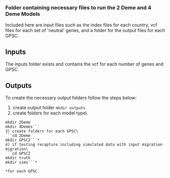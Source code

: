 ### Folder containing necessary files to run the 2 Deme and 4 Deme Models
Included here are input files such as the index files for each country, vcf files for each set of 'neutral' genes, and a folder for the output files for each GPSC. 

## Inputs
The inputs folder exists and contains the vcf for each number of genes and GPSC.

## Outputs
To create the necessary output folders follow the steps below: 

1) create output folder
```mkdir outputs```
2) create folders for each model type\
```cd outputs
mkdir 2Deme
mkdir 4Demes```
3) create folders for each GPSC\
```cd 2Deme
mkdir GPSC2```*
4) if testing recapture including simulated data with input migration migration\
```cd GPSC2
mkdir truth
mkdir sims```*

*for each GPSC

